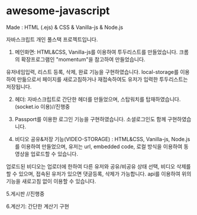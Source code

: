 # awesome-javascript
 Made  : HTML (.ejs) & CSS & Vanilla-js & Node.js

자바스크립트 개인 풀스택 프로젝트입니다.

1. 메인화면: HTML&CSS, Vanilla-js를 이용하여 투두리스트를 만들었습니다.
크롬의 확장프로그램인 "momentum"을 참고하여 만들었습니다.

유저네임입력, 리스트 등록, 삭제, 완료 기능을 구현하였습니다.
local-storage를 이용하여 만듦으로서 페이지를 새로고침하거나 재접속하여도 유저가 입력한 투두리스트는 저장됩니다.

2. 헤더: 자바스크립트로 간단한 헤더를 만들었으며, 스탑워치를 탑재하였습니다.(socket.io 이용)//진행중

3. Passport를 이용한 로그인 기능을 구현하였습니다.
소셜로그인도 함께 구현하였습니다.

4. 비디오 공유&저장 기능(VIDEO-STORAGE) : HTML&CSS, Vanilla-js, Node.js를 이용하여 만들었으며,
유저는 url, embedded code, 로컬 방식을 이용하여 동영상을 업로드할 수 있습니다.

업로드된 비디오는 업로더에 한하여 다른 유저와 공유/비공유 상태 선택, 비디오 삭제를 할 수 있으며,
접속된 유저가 있으면 댓글등록, 삭제가 가능합니다.
api를 이용하여 위의 기능을 새로고침 없이 이용할 수 있습니다.

5.게시판 //진행중

6.계산기: 간단한 계산기 구현




